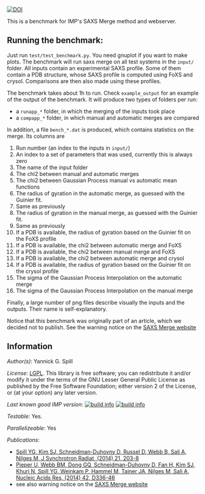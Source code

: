 [![DOI](https://zenodo.org/badge/doi/10.5281/zenodo.46479.svg)](http://dx.doi.org/10.5281/zenodo.46479)

This is a benchmark for IMP's SAXS Merge method and webserver.

## Running the benchmark:

Just run `test/test_benchmark.py`. You need gnuplot if you want to make plots.
The benchmark will run saxs
merge on all test systems in the `input/` folder.  All inputs contain an
experimental SAXS profile. Some of them contain a PDB structure, whose SAXS
profile is computed using FoXS and crysol. Comparisons are then also made using
these profiles.


The benchmark takes about 1h to run. Check `example_output` for an example of
the output of the benchmark. It will produce two types of folders per
run:
 - a `runapp_*` folder, in which the merging of the inputs took place
 - a `compapp_*` folder, in which manual and automatic merges are compared

In addition, a file `bench_*.dat` is produced, which contains statistics on the
merge. Its columns are
 1. Run number (an index to the inputs in `input/`)
 1. An index to a set of parameters that was used, currently this is always zero
 1. The name of the input folder
 1. The chi2 between manual and automatic merges
 1. The chi2 between Gaussian Process manual vs automatic mean functions
 1. The radius of gyration in the automatic merge, as guessed with the Guinier fit.
 1. Same as previously
 1. The radius of gyration in the manual merge, as guessed with the Guinier fit.
 1. Same as previously
 1. If a PDB is available, the radius of gyration based on the Guinier fit on
    the FoXS profile
 1. If a PDB is available, the chi2 between automatic merge and FoXS
 1. If a PDB is available, the chi2 between manual merge and FoXS
 1. If a PDB is available, the chi2 between automatic merge and crysol
 1. If a PDB is available, the radius of gyration based on the Guinier fit on
    the crysol profile
 1. The sigma of the Gaussian Process Interpolation on the automatic merge
 1. The sigma of the Gaussian Process Interpolation on the manual merge

Finally, a large number of png files describe visually the inputs and the
outputs. Their name is self-explanatory.

Notice that this benchmark was originally part of an article, which we decided
not to publish. See the warning notice on the [SAXS Merge
website](http://modbase.compbio.ucsf.edu/saxsmerge/)

## Information

_Author(s)_: Yannick G. Spill

_License_: [LGPL](http://www.gnu.org/licenses/old-licenses/lgpl-2.1.html).
This library is free software; you can redistribute it and/or
modify it under the terms of the GNU Lesser General Public
License as published by the Free Software Foundation; either
version 2 of the License, or (at your option) any later version.

_Last known good IMP version_: [![build info](https://salilab.org/imp/systems/?sysstat=15&branch=master)](http://salilab.org/imp/systems/) [![build info](https://salilab.org/imp/systems/?sysstat=15&branch=develop)](http://salilab.org/imp/systems/)

_Testable_: Yes.

_Parallelizeable_: Yes

_Publications_:
 - [Spill YG, Kim SJ, Schneidman-Duhovny D, Russel D, Webb B, Sali A, Nilges M, J Synchrotron Radiat, (2014) 21, 203-8](http://www.ncbi.nlm.nih.gov/pubmed/24365937)
 - [Pieper U, Webb BM, Dong GQ, Schneidman-Duhovny D, Fan H, Kim SJ, Khuri N, Spill YG, Weinkam P, Hammel M, Tainer JA, Nilges M, Sali A, Nucleic Acids Res, (2014) 42, D336-46](http://www.ncbi.nlm.nih.gov/pubmed/24271400)
 - see also warning notice on the [SAXS Merge website](http://modbase.compbio.ucsf.edu/saxsmerge/)

